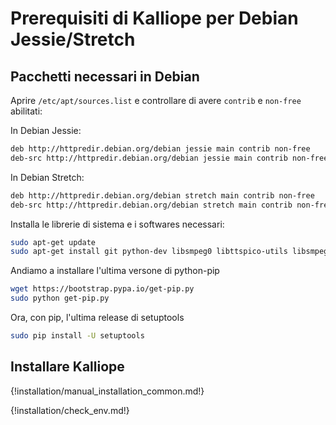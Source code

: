 # Prerequisiti di Kalliope per Debian Jessie/Stretch

## Pacchetti necessari in Debian

Aprire `/etc/apt/sources.list` e controllare di avere `contrib` e `non-free` abilitati:

In Debian Jessie:
```bash
deb http://httpredir.debian.org/debian jessie main contrib non-free
deb-src http://httpredir.debian.org/debian jessie main contrib non-free
```

In Debian Stretch:
```bash
deb http://httpredir.debian.org/debian stretch main contrib non-free
deb-src http://httpredir.debian.org/debian stretch main contrib non-free
```

Installa le librerie di sistema e i softwares necessari:

```bash
sudo apt-get update
sudo apt-get install git python-dev libsmpeg0 libttspico-utils libsmpeg0 flac libffi-dev libffi-dev libssl-dev portaudio19-dev build-essential libssl-dev libffi-dev sox libatlas3-base mplayer libav-tools libjpeg-dev
```

Andiamo a installare l'ultima versone di python-pip
```bash
wget https://bootstrap.pypa.io/get-pip.py
sudo python get-pip.py
```

Ora, con pip, l'ultima release di setuptools
```bash
sudo pip install -U setuptools
```
## Installare Kalliope

{!installation/manual_installation_common.md!}

{!installation/check_env.md!}
